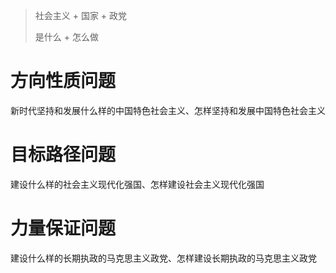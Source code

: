 >社会主义 + 国家 + 政党
>
> 是什么 + 怎么做

# 方向性质问题

新时代坚持和发展什么样的中国特色社会主义、怎样坚持和发展中国特色社会主义

# 目标路径问题

建设什么样的社会主义现代化强国、怎样建设社会主义现代化强国

# 力量保证问题

建设什么样的长期执政的马克思主义政党、怎样建设长期执政的马克思主义政党